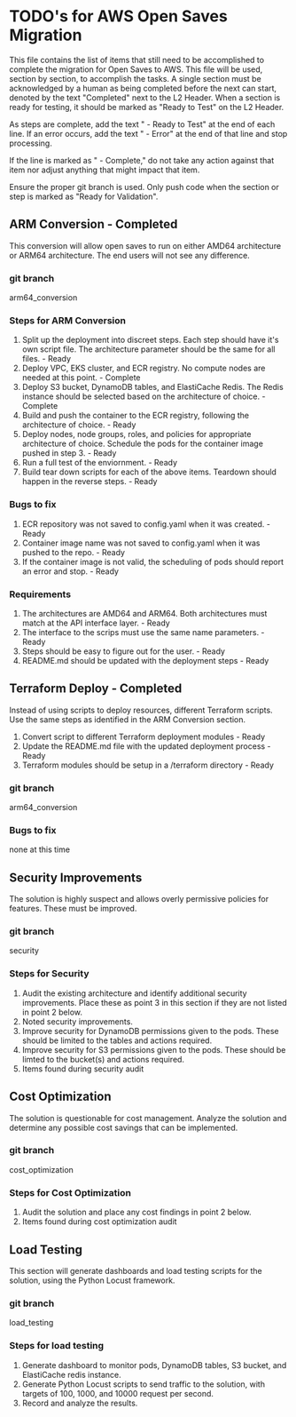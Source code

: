 # TODO's for AWS Open Saves Migration

This file contains the list of items that still need to be accomplished to complete the migration for Open Saves to AWS. This file will be used, section by section, to accomplish the tasks. A single section must be acknowledged by a human as being completed before the next can start, denoted by the text "Completed" next to the L2 Header. When a section is ready for testing, it should be marked as "Ready to Test" on the L2 Header.

As steps are complete, add the text " - Ready to Test" at the end of each line. If an error occurs, add the text " - Error" at the end of that line and stop processing.

If the line is marked as " - Complete," do not take any action against that item nor adjust anything that might impact that item.

Ensure the proper git branch is used. Only push code when the section or step is marked as "Ready for Validation".

## ARM Conversion - Completed
This conversion will allow open saves to run on either AMD64 architecture or ARM64 architecture. The end users will not see any difference.

### git branch
arm64_conversion

### Steps for ARM Conversion
1. Split up the deployment into discreet steps. Each step should have it's own script file. The architecture parameter should be the same for all files. - Ready
  1. Deploy VPC, EKS cluster, and ECR registry. No compute nodes are needed at this point. - Complete
  2. Deploy S3 bucket, DynamoDB tables, and ElastiCache Redis.  The Redis instance should be selected based on the architecture of choice. - Complete
  3. Build and push the container to the ECR registry, following the architecture of choice. - Ready
  4. Deploy nodes, node groups, roles, and policies for appropriate architecture of choice. Schedule the pods for the container image pushed in step 3. - Ready
  5. Run a full test of the enviornment. - Ready
  6. Build tear down scripts for each of the above items. Teardown should happen in the reverse steps. - Ready

### Bugs to fix
1. ECR repository was not saved to config.yaml when it was created. - Ready
2. Container image name was not saved to config.yaml when it was pushed to the repo. - Ready
3. If the container image is not valid, the scheduling of pods should report an error and stop. - Ready

### Requirements
1. The architectures are AMD64 and ARM64. Both architectures must match at the API interface layer. - Ready
2. The interface to the scrips must use the same name parameters. - Ready
3. Steps should be easy to figure out for the user. - Ready
4. README.md should be updated with the deployment steps - Ready

## Terraform Deploy - Completed
Instead of using scripts to deploy resources, different Terraform scripts. Use the same steps as identified in the ARM Conversion section.

1. Convert script to different Terraform deployment modules - Ready
2. Update the README.md file with the updated deployment process - Ready
3. Terraform modules should be setup in a /terraform directory - Ready

### git branch
arm64_conversion

### Bugs to fix
none at this time

## Security Improvements
The solution is highly suspect and allows overly permissive policies for features. These must be improved.

### git branch
security

### Steps for Security 
1. Audit the existing architecture and identify additional security improvements. Place these as point 3 in this section if they are not listed in point 2 below.
2. Noted security improvements. 
  1. Improve security for DynamoDB permissions given to the pods. These should be limited to the tables and actions required.
  2. Improve security for S3 permissions given to the pods. These should be limted to the bucket(s) and actions required.
3. Items found during security audit


## Cost Optimization
The solution is questionable for cost management. Analyze the solution and determine any possible cost savings that can be implemented.

### git branch
cost_optimization

### Steps for Cost Optimization
1. Audit the solution and place any cost findings in point 2 below.
2. Items found during cost optimization audit

## Load Testing
This section will generate dashboards and load testing scripts for the solution, using the Python Locust framework.

### git branch
load_testing

### Steps for load testing
1. Generate dashboard to monitor pods, DynamoDB tables, S3 bucket, and ElastiCache redis instance.
2. Generate Python Locust scripts to send traffic to the solution, with targets of 100, 1000, and 10000 request per second.
3. Record and analyze the results.
